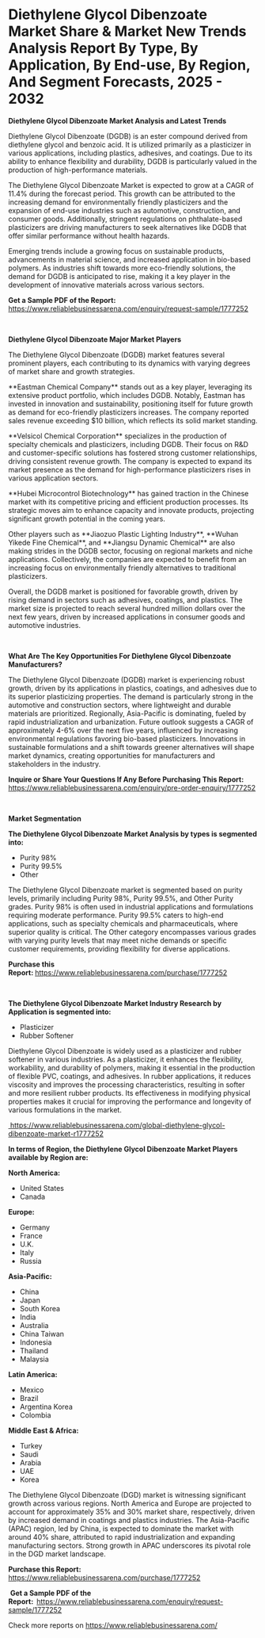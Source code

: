 <p><h1>Diethylene Glycol Dibenzoate Market Share & Market New Trends Analysis Report By Type, By Application, By End-use, By Region, And Segment Forecasts, 2025 - 2032</h1></p><p><strong>Diethylene Glycol Dibenzoate Market Analysis and Latest Trends</strong></p>
<p><p>Diethylene Glycol Dibenzoate (DGDB) is an ester compound derived from diethylene glycol and benzoic acid. It is utilized primarily as a plasticizer in various applications, including plastics, adhesives, and coatings. Due to its ability to enhance flexibility and durability, DGDB is particularly valued in the production of high-performance materials.</p><p>The Diethylene Glycol Dibenzoate Market is expected to grow at a CAGR of 11.4% during the forecast period. This growth can be attributed to the increasing demand for environmentally friendly plasticizers and the expansion of end-use industries such as automotive, construction, and consumer goods. Additionally, stringent regulations on phthalate-based plasticizers are driving manufacturers to seek alternatives like DGDB that offer similar performance without health hazards. </p><p>Emerging trends include a growing focus on sustainable products, advancements in material science, and increased application in bio-based polymers. As industries shift towards more eco-friendly solutions, the demand for DGDB is anticipated to rise, making it a key player in the development of innovative materials across various sectors.</p></p>
<p><strong>Get a Sample PDF of the Report:&nbsp;</strong> <a href="https://www.reliablebusinessarena.com/enquiry/request-sample/1777252?utm_campaign=2532&utm_medium=2&utm_source=Github&utm_content=ia&utm_term=01042025&utm_id=diethylene-glycol-dibenzoate">https://www.reliablebusinessarena.com/enquiry/request-sample/1777252</a></p>
<p>&nbsp;</p>
<p><strong>Diethylene Glycol Dibenzoate Major Market Players</strong></p>
<p><p>The Diethylene Glycol Dibenzoate (DGDB) market features several prominent players, each contributing to its dynamics with varying degrees of market share and growth strategies.</p><p>**Eastman Chemical Company** stands out as a key player, leveraging its extensive product portfolio, which includes DGDB. Notably, Eastman has invested in innovation and sustainability, positioning itself for future growth as demand for eco-friendly plasticizers increases. The company reported sales revenue exceeding $10 billion, which reflects its solid market standing.</p><p>**Velsicol Chemical Corporation** specializes in the production of specialty chemicals and plasticizers, including DGDB. Their focus on R&D and customer-specific solutions has fostered strong customer relationships, driving consistent revenue growth. The company is expected to expand its market presence as the demand for high-performance plasticizers rises in various application sectors.</p><p>**Hubei Microcontrol Biotechnology** has gained traction in the Chinese market with its competitive pricing and efficient production processes. Its strategic moves aim to enhance capacity and innovate products, projecting significant growth potential in the coming years.</p><p>Other players such as **Jiaozuo Plastic Lighting Industry**, **Wuhan Yikede Fine Chemical**, and **Jiangsu Dynamic Chemical** are also making strides in the DGDB sector, focusing on regional markets and niche applications. Collectively, the companies are expected to benefit from an increasing focus on environmentally friendly alternatives to traditional plasticizers.</p><p>Overall, the DGDB market is positioned for favorable growth, driven by rising demand in sectors such as adhesives, coatings, and plastics. The market size is projected to reach several hundred million dollars over the next few years, driven by increased applications in consumer goods and automotive industries.</p></p>
<p>&nbsp;</p>
<p><strong>What Are The Key Opportunities For Diethylene Glycol Dibenzoate Manufacturers?</strong></p>
<p><p>The Diethylene Glycol Dibenzoate (DGDB) market is experiencing robust growth, driven by its applications in plastics, coatings, and adhesives due to its superior plasticizing properties. The demand is particularly strong in the automotive and construction sectors, where lightweight and durable materials are prioritized. Regionally, Asia-Pacific is dominating, fueled by rapid industrialization and urbanization. Future outlook suggests a CAGR of approximately 4-6% over the next five years, influenced by increasing environmental regulations favoring bio-based plasticizers. Innovations in sustainable formulations and a shift towards greener alternatives will shape market dynamics, creating opportunities for manufacturers and stakeholders in the industry.</p></p>
<p><strong>Inquire or Share Your Questions If Any Before Purchasing This Report:</strong> <a href="https://www.reliablebusinessarena.com/enquiry/pre-order-enquiry/1777252?utm_campaign=2532&utm_medium=2&utm_source=Github&utm_content=ia&utm_term=01042025&utm_id=diethylene-glycol-dibenzoate">https://www.reliablebusinessarena.com/enquiry/pre-order-enquiry/1777252</a></p>
<p>&nbsp;</p>
<p><strong>Market Segmentation</strong></p>
<p><strong>The Diethylene Glycol Dibenzoate Market Analysis by types is segmented into:</strong></p>
<p><ul><li>Purity 98%</li><li>Purity 99.5%</li><li>Other</li></ul></p>
<p><p>The Diethylene Glycol Dibenzoate market is segmented based on purity levels, primarily including Purity 98%, Purity 99.5%, and Other Purity grades. Purity 98% is often used in industrial applications and formulations requiring moderate performance. Purity 99.5% caters to high-end applications, such as specialty chemicals and pharmaceuticals, where superior quality is critical. The Other category encompasses various grades with varying purity levels that may meet niche demands or specific customer requirements, providing flexibility for diverse applications.</p></p>
<p><strong>Purchase this Report:&nbsp;</strong><a href="https://www.reliablebusinessarena.com/purchase/1777252?utm_campaign=2532&utm_medium=2&utm_source=Github&utm_content=ia&utm_term=01042025&utm_id=diethylene-glycol-dibenzoate">https://www.reliablebusinessarena.com/purchase/1777252</a></p>
<p>&nbsp;</p>
<p><strong>The Diethylene Glycol Dibenzoate Market Industry Research by Application is segmented into:</strong></p>
<p><ul><li>Plasticizer</li><li>Rubber Softener</li></ul></p>
<p><p>Diethylene Glycol Dibenzoate is widely used as a plasticizer and rubber softener in various industries. As a plasticizer, it enhances the flexibility, workability, and durability of polymers, making it essential in the production of flexible PVC, coatings, and adhesives. In rubber applications, it reduces viscosity and improves the processing characteristics, resulting in softer and more resilient rubber products. Its effectiveness in modifying physical properties makes it crucial for improving the performance and longevity of various formulations in the market.</p></p>
<p><a href="https://www.reliablebusinessarena.com/global-diethylene-glycol-dibenzoate-market-r1777252?utm_campaign=2532&utm_medium=2&utm_source=Github&utm_content=ia&utm_term=01042025&utm_id=diethylene-glycol-dibenzoate">&nbsp;https://www.reliablebusinessarena.com/global-diethylene-glycol-dibenzoate-market-r1777252</a></p>
<p><strong>In terms of Region, the Diethylene Glycol Dibenzoate Market Players available by Region are:</strong></p>
<p>
    <p> <strong> North America: </strong>
        <ul>
            <li>United States</li>
            <li>Canada</li>
        </ul>
        </p> 
    <p> <strong> Europe: </strong>
        <ul>
            <li>Germany</li>
            <li>France</li>
            <li>U.K.</li>
            <li>Italy</li>
            <li>Russia</li>
        </ul>
        </p> 
    <p> <strong> Asia-Pacific: </strong>
        <ul>
            <li>China</li>
            <li>Japan</li>
            <li>South Korea</li>
            <li>India</li>
            <li>Australia</li>
            <li>China Taiwan</li>
            <li>Indonesia</li>
            <li>Thailand</li>
            <li>Malaysia</li>
        </ul>
        </p> 
    <p> <strong> Latin America: </strong>
        <ul>
            <li>Mexico</li>
            <li>Brazil</li>
            <li>Argentina Korea</li>
            <li>Colombia</li>
        </ul>
        </p> 
    <p> <strong> Middle East & Africa: </strong>
        <ul>
            <li>Turkey</li>
            <li>Saudi</li>
            <li>Arabia</li>
            <li>UAE</li>
            <li>Korea</li>
        </ul>
    </p>
    </p>
<p><p>The Diethylene Glycol Dibenzoate (DGD) market is witnessing significant growth across various regions. North America and Europe are projected to account for approximately 35% and 30% market share, respectively, driven by increased demand in coatings and plastics industries. The Asia-Pacific (APAC) region, led by China, is expected to dominate the market with around 40% share, attributed to rapid industrialization and expanding manufacturing sectors. Strong growth in APAC underscores its pivotal role in the DGD market landscape.</p></p>
<p><strong>Purchase this Report: </strong><a href="https://www.reliablebusinessarena.com/purchase/1777252?utm_campaign=2532&utm_medium=2&utm_source=Github&utm_content=ia&utm_term=01042025&utm_id=diethylene-glycol-dibenzoate">https://www.reliablebusinessarena.com/purchase/1777252</a></p>
<p>&nbsp;<strong>Get a Sample PDF of the Report:&nbsp;&nbsp;</strong><a href="https://www.reliablebusinessarena.com/enquiry/request-sample/1777252?utm_campaign=2532&utm_medium=2&utm_source=Github&utm_content=ia&utm_term=01042025&utm_id=diethylene-glycol-dibenzoate">https://www.reliablebusinessarena.com/enquiry/request-sample/1777252</a></p>
<p><strong></strong></p>
<p>Check more reports on <a href="https://www.reliablebusinessarena.com/?utm_campaign=2532&utm_medium=2&utm_source=Github&utm_content=ia&utm_term=01042025&utm_id=diethylene-glycol-dibenzoate">https://www.reliablebusinessarena.com/</a></p>